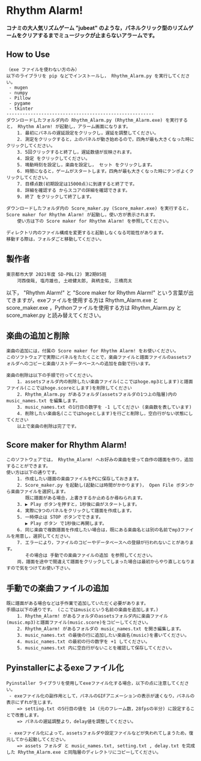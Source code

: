 # Rhythm Alarm!
**コナミの大人気リズムゲーム "jubeat" のような，パネルクリック型のリズムゲームをクリアするまでミュージックが止まらないアラームです。**

## **How to Use**
    （exe ファイルを使わない方のみ）
    以下のライブラリを pip などでインストールし， Rhythm_Alarm.py を実行してください。
     - mugen
     - numpy
     - Pillow
     - pygame
     - tkinter
    -------------------------------------------------------
    ダウンロードしたフォルダ内の Rhythm_Alarm.py (Rhythm_Alarm.exe) を実行すると， Rhythm Alarm! が起動し，アラーム画面になります。
        1. 最初にパネルの遅延設定をクリックし，遅延を調整してください。
        2. 測定をクリックすると，上のパネルが動き始めるので，四角が最も大きくなった時にクリックしてください。
        3. 5回クリックすると終了し，遅延数値が反映されます。
        4. 設定 をクリックしてください。
        5. 鳴動時刻を設定し，楽曲を設定し， セット をクリックします。
        6. 時間になると，ゲームがスタートします。四角が最も大きくなった時にテンポよくクリックしてください。
        7. 目標点数(初期設定は15000点)に到達すると終了です。
        8. 詳細を確認する からスコアの詳細を確認できます。
        9. 終了 をクリックして終了します。
    
    ダウンロードしたフォルダ内の Score_maker.py (Score_maker.exe) を実行すると， Score maker for Rhythm Alarm! が起動し，使い方が表示されます。
        使い方は下の Score maker for Rhythm Alarm! を参照してください。
    
    ディレクトリ内のファイル構成を変更すると起動しなくなる可能性があります。
    移動する際は，フォルダごと移動してください。

## **製作者**
    東京都市大学 2021年度 SD-PBL(2) 第2期05班
        河西俊哉, 塩月雄也, 土岐健太郎, 眞柄圭佑, 三橋亮太

以下， "Rhythm Alarm!" と "Score maker for Rhythm Alarm!" という言葉が出てきますが，exeファイルを使用する方は Rhythm_Alarm.exe と score_maker.exe ，Pythonファイルを使用する方は Rhythm_Alarm.py と score_maker.py と読み替えてください。

## **楽曲の追加と削除**
    楽曲の追加には，付属の Score maker for Rhythm Alarm! をお使いください。
    このソフトウェアで実際にパネルをたたくことで，楽曲ファイルと譜面ファイルのassetsフォルダへのコピーと楽曲リストデータベースへの追加を自動で行います。
    
    楽曲の削除は以下の手順で行ってください。
        1. assetsフォルダ内の削除したい楽曲ファイル(ここではhoge.mp3とします)と譜面ファイル(ここではhoge.scoreとします)を削除してください
        2. Rhythm_Alarm.py があるフォルダ(assetsフォルダの1つ上の階層)内の music_names.txt を編集します。
        3. music_names.txt の1行目の数字を -1 してください (楽曲数を表しています)
        4. 削除したい楽曲名(ここではhogeとします)を行ごと削除し，空白行がない状態にしてください
        以上で楽曲の削除は完了です。

## **Score maker for Rhythm Alarm!**
    このソフトウェアでは， Rhythm_Alarm! へお好みの楽曲を使って自作の譜面を作り，追加することができます。
    使い方は以下の通りです。
        1. 作成したい譜面の楽曲ファイルをPCに保存しておきます。
        2. Score_maker.py を起動し(起動には時間がかかります)， Open File ボタンから楽曲ファイルを選択します。
           既に譜面がある場合，上書きするか止めるか尋ねられます。
        3. ▶️ Play ボタンを押すと，1秒後に曲がスタートします。
        4. 実際に9つのパネルをクリックして譜面を作成します。
        5. 一時停止は STOP ボタンでできます。
           ▶️ Play ボタン で1秒後に再開します。
        6. 同じ楽曲で複数譜面を作成したい場合は，既にある楽曲名とは別の名前でmp3ファイルを用意し，選択してください。
        7. エラーにより，ファイルのコピーやデータベースへの登録が行われないことがあります。
           その場合は 手動での楽曲ファイルの追加 を参照してください。
        尚，譜面を途中で間違えて譜面をクリックしてしまった場合は最初からやり直しとなりますので気をつけてお使い下さい。

## **手動での楽曲ファイルの追加**
    既に譜面がある場合などは手作業で追加していただく必要があります。
    手順は以下の通りです。 (ここではmusicという名前の楽曲を追加します。)
        1. Rhythm_Alarm! があるフォルダのassetsフォルダ内に楽曲ファイル(music.mp3)と譜面ファイル(music.score)をコピーしてください。
        2. Rhythm_Alarm! があるフォルダの music_names.txt を開き編集します。
        3. music_names.txt の最後の行に追加したい楽曲名(music)を書いてください。
        4. music_names.txt の最初の行の数字を +1 してください。
        5. music_names.txt 内に空白行がないことを確認して保存してください。

## **Pyinstallerによるexeファイル化**
    Pyinstaller ライブラリを使用してexeファイル化する場合，以下の点に注意してください。
     - exeファイル化の副作用として，パネルのGIFアニメーションの表示が速くなり，パネルの表示にずれが生じます。
        => setting.txt の5行目の値を 14 (元のフレーム数，28fpsの半分) に設定することで改善します。
        => パネルの遅延調整より，delay値を調整してください。
    
     - exeファイル化によって，assetsフォルダや設定ファイルなどが失われてしまうため，復元してから起動してください。
        => assets フォルダ と music_names.txt, setting.txt , delay.txt を完成した Rhythm_Alarm.exe と同階層のディレクトリにコピーしてください。
